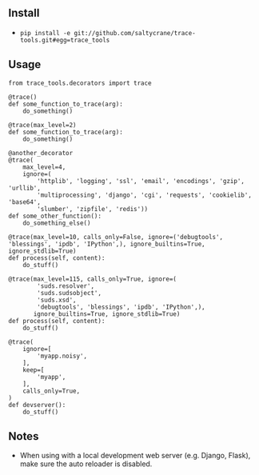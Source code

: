 Install
-------
 - `pip install -e git://github.com/saltycrane/trace-tools.git#egg=trace_tools`

Usage
-----

    from trace_tools.decorators import trace

    @trace()
    def some_function_to_trace(arg):
        do_something()

    @trace(max_level=2)
    def some_function_to_trace(arg):
        do_something()

    @another_decorator
    @trace(
        max_level=4,
        ignore=(
            'httplib', 'logging', 'ssl', 'email', 'encodings', 'gzip', 'urllib',
            'multiprocessing', 'django', 'cgi', 'requests', 'cookielib', 'base64',
            'slumber', 'zipfile', 'redis'))
    def some_other_function():
        do_something_else()

    @trace(max_level=10, calls_only=False, ignore=('debugtools', 'blessings', 'ipdb', 'IPython',), ignore_builtins=True, ignore_stdlib=True)
    def process(self, content):
        do_stuff()

    @trace(max_level=115, calls_only=True, ignore=(
            'suds.resolver',
            'suds.sudsobject',
            'suds.xsd',
            'debugtools', 'blessings', 'ipdb', 'IPython',),
           ignore_builtins=True, ignore_stdlib=True)
    def process(self, content):
        do_stuff()

    @trace(
        ignore=[
            'myapp.noisy',
        ],
        keep=[
            'myapp',
        ],
        calls_only=True,
    )
    def devserver():
        do_stuff()

Notes
-----
 - When using with a local development web server (e.g. Django, Flask), make sure the auto reloader is disabled.
